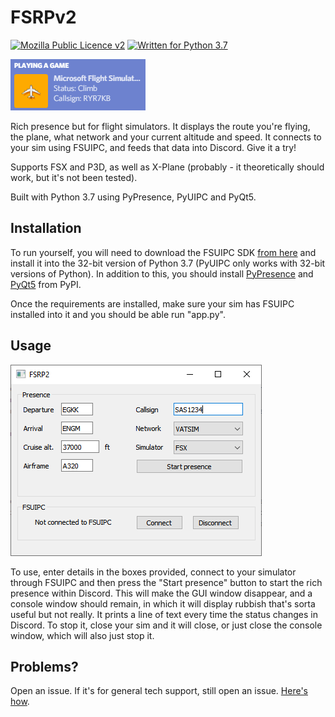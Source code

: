 # FSRPv2

[![Mozilla Public Licence v2](https://img.shields.io/badge/Licence-MPL--2.0-yellow.svg?style=flat-square)](https://www.mozilla.org/en-US/MPL/)
[![Written for Python 3.7](https://img.shields.io/badge/Written%20in-Python--3.7-green.svg?style=flat-square&logo=python&logoColor=white)](https://www.python.org)

![Demo](https://raw.githubusercontent.com/codemicro/FSRPv2/master/doc/2019-10-16_19-39-28.gif "In action")

Rich presence but for flight simulators. It displays the route you're flying, the plane, what network and your current altitude and speed. It connects to your sim using FSUIPC, and feeds that data into Discord. Give it a try!

Supports FSX and P3D, as well as X-Plane (probably - it theoretically should work, but it's not been tested).

Built with Python 3.7 using PyPresence, PyUIPC and PyQt5.

## Installation

To run yourself, you will need to download the FSUIPC SDK [from here](https://www.schiratti.com/dowson.html) and install it into the 32-bit version of Python 3.7 (PyUIPC only works with 32-bit versions of Python). In addition to this, you should install [PyPresence](https://pypi.org/project/pypresence/) and [PyQt5](https://pypi.org/project/PyQt5/) from PyPI.

Once the requirements are installed, make sure your sim has FSUIPC installed into it and you should be able  run "app.py".

## Usage

![GUI](https://raw.githubusercontent.com/codemicro/FSRPv2/master/doc/python_2019-10-16_17-40-10.png "The GUI")

To use, enter details in the boxes provided, connect to your simulator through FSUIPC and then press the "Start presence" button to start the rich presence within Discord. This will make the GUI window disappear, and a console window should remain, in which it will display rubbish that's sorta useful but not really. It prints a line of text every time the status changes in Discord. To stop it, close your sim and it will close, or just close the console window, which will also just stop it.

## Problems?

Open an issue. If it's for general tech support, still open an issue. [Here's how](https://help.github.com/en/articles/creating-an-issue).
